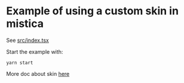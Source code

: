 # Example of using a custom skin in mistica

See [src/index.tsx](src/index.tsx)

Start the example with:

```
yarn start
```

More doc about skin [here](../../doc/theme-config.md)
